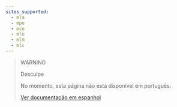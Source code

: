 ```yaml
---
sites_supported:
  - mla
  - mpe
  - mco
  - mlu
  - mlm
  - mlc
---
```


> WARNING
>
> Desculpe
>
> No momento, esta página não está disponível em português.
>
>[Ver documentação em espanhol](https://www.mercadopago.com.ar/developers/es/guides/reports/account-money/how-to-use/)
